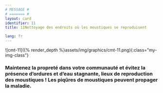 ```yaml
---
# MESSAGE #
# ======= #
layout: card
identifier: 11
title: 11Nettoyage des endroits où les moustiques se reproduisent

lang: fr
---
```


![cmt-11]({% render_depth %}assets/img/graphics/cmt-11.png){:class="my-img-class"}

### Maintenez la propreté dans votre communauté et évitez la présence d’ordures et d’eau stagnante, lieux de reproduction des moustiques ! Les piqûres de moustiques peuvent propager la maladie.
